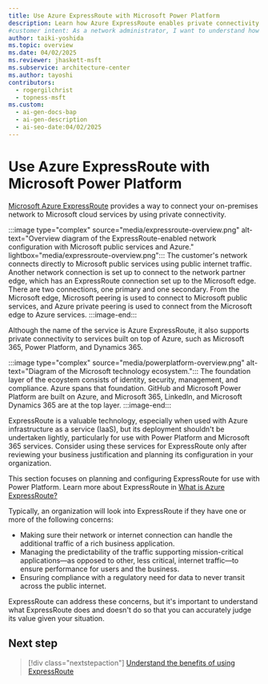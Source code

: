 ```yaml
---
title: Use Azure ExpressRoute with Microsoft Power Platform
description: Learn how Azure ExpressRoute enables private connectivity to Power Platform, ensuring secure and predictable performance for mission-critical applications.
#customer intent: As a network administrator, I want to understand how to use Azure ExpressRoute with Microsoft Power Platform so that I can ensure secure and predictable performance for mission-critical applications.  
author: taiki-yoshida
ms.topic: overview
ms.date: 04/02/2025
ms.reviewer: jhaskett-msft
ms.subservice: architecture-center
ms.author: tayoshi
contributors:
  - rogergilchrist
  - topness-msft
ms.custom:
  - ai-gen-docs-bap
  - ai-gen-description
  - ai-seo-date:04/02/2025
---
```


# Use Azure ExpressRoute with Microsoft Power Platform

[Microsoft Azure ExpressRoute](https://azure.microsoft.com/services/expressroute/) provides a way to connect your on-premises network
to Microsoft cloud services by using private connectivity.

:::image type="complex" source="media/expressroute-overview.png" alt-text="Overview diagram of the ExpressRoute-enabled network configuration with Microsoft public services and Azure." lightbox="media/expressroute-overview.png":::
   The customer's network connects directly to Microsoft public services using public internet traffic. Another network connection is set up to connect to the network partner edge, which has an ExpressRoute connection set up to the Microsoft edge. There are two connections, one primary and one secondary. From the Microsoft edge, Microsoft peering is used to connect to Microsoft public services, and Azure private peering is used to connect from the Microsoft edge to Azure services. 
:::image-end:::

Although the name of the service is Azure ExpressRoute, it also supports private connectivity to services built on top of Azure, such as Microsoft 365, Power Platform, and Dynamics 365.

:::image type="complex" source="media/powerplatform-overview.png" alt-text="Diagram of the Microsoft technology ecosystem.":::
    The foundation layer of the ecoystem consists of identity, security, management, and compliance. Azure spans that foundation. GitHub and Microsoft Power Platform are built on Azure, and Microsoft 365, LinkedIn, and Microsoft Dynamics 365 are at the top layer.
:::image-end:::

ExpressRoute is a valuable technology, especially when used with Azure infrastructure as a service (IaaS), but its deployment shouldn't be undertaken lightly, particularly for use with Power Platform and Microsoft 365 services. Consider using these services for ExpressRoute only after reviewing your business justification and planning its configuration in your organization.

This section focuses on planning and configuring ExpressRoute for use with Power Platform. Learn more about ExpressRoute in [What is Azure ExpressRoute?](/azure/expressroute/expressroute-introduction)

Typically, an organization will look into ExpressRoute if they have one or more of the following concerns:

- Making sure their network or internet connection can handle the additional traffic of a rich business application.
- Managing the predictability of the traffic supporting mission-critical applications—as opposed to other, less critical, internet traffic—to ensure performance for users and the business.
- Ensuring compliance with a regulatory need for data to never transit across the public internet.

ExpressRoute can address these concerns, but it's important to understand what ExpressRoute does and doesn't do so that you can accurately judge its value given your situation.

## Next step

> [!div class="nextstepaction"]
> [Understand the benefits of using ExpressRoute](benefits.md)
